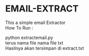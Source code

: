 <h1>EMAIL-EXTRACT</h1> 
This a simple email Extractor <br>
How To Run :<br>

python extractemail.py<br>
terus nama file nama file txt<br>
Hasilnya akan tersimpan di extract.txt<br>
